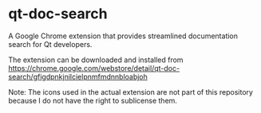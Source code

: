 qt-doc-search
=============

A Google Chrome extension that provides streamlined documentation search for Qt developers.

The extension can be downloaded and installed from https://chrome.google.com/webstore/detail/qt-doc-search/gfigdpnkjnilcielpnmfmdnnbloabjoh

Note: The icons used in the actual extension are not part of this repository because I do not have the right to sublicense them.
